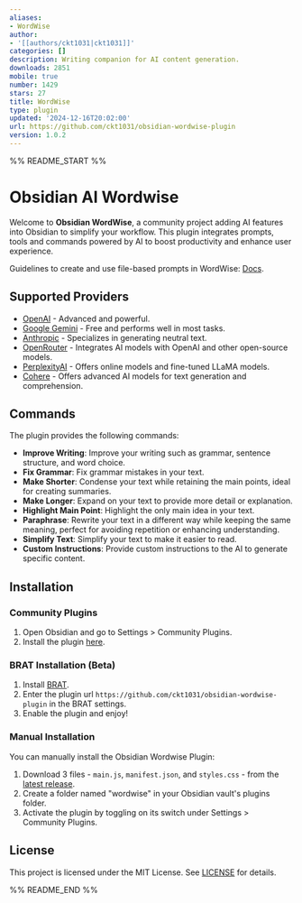 ```yaml
---
aliases:
- WordWise
author:
- '[[authors/ckt1031|ckt1031]]'
categories: []
description: Writing companion for AI content generation.
downloads: 2851
mobile: true
number: 1429
stars: 27
title: WordWise
type: plugin
updated: '2024-12-16T20:02:00'
url: https://github.com/ckt1031/obsidian-wordwise-plugin
version: 1.0.2
---
```


%% README_START %%

# Obsidian AI Wordwise

Welcome to **Obsidian WordWise**, a community project adding AI features into Obsidian to simplify your workflow. This plugin integrates prompts, tools and commands powered by AI to boost productivity and enhance user experience.

Guidelines to create and use file-based prompts in WordWise: [Docs](docs/file-prompts.md).

## Supported Providers

- [OpenAI](https://openai.com/) - Advanced and powerful.
- [Google Gemini](https://ai.google.dev/) - Free and performs well in most tasks.
- [Anthropic](https://www.anthropic.com/) - Specializes in generating neutral text.
- [OpenRouter](https://openrouter.ai/) - Integrates AI models with OpenAI and other open-source models.
- [PerplexityAI](https://perplexity.ai/) - Offers online models and fine-tuned LLaMA models.
- [Cohere](https://cohere.com/) - Offers advanced AI models for text generation and comprehension.

## Commands

The plugin provides the following commands:

- **Improve Writing**: Improve your writing such as grammar, sentence structure, and word choice.
- **Fix Grammar**: Fix grammar mistakes in your text.
- **Make Shorter**: Condense your text while retaining the main points, ideal for creating summaries.
- **Make Longer**: Expand on your text to provide more detail or explanation.
- **Highlight Main Point**: Highlight the only main idea in your text.
- **Paraphrase**: Rewrite your text in a different way while keeping the same meaning, perfect for avoiding repetition or enhancing understanding.
- **Simplify Text**: Simplify your text to make it easier to read.
- **Custom Instructions**: Provide custom instructions to the AI to generate specific content.

## Installation

### Community Plugins

1. Open Obsidian and go to Settings > Community Plugins.
2. Install the plugin [here](https://obsidian.md/plugins?id=wordwise).

### BRAT Installation (Beta)

1. Install [BRAT](https://github.com/TfTHacker/obsidian42-brat).
2. Enter the plugin url `https://github.com/ckt1031/obsidian-wordwise-plugin` in the BRAT settings.
3. Enable the plugin and enjoy!

### Manual Installation

You can manually install the Obsidian Wordwise Plugin:

1. Download 3 files - `main.js`, `manifest.json`, and `styles.css` - from the [latest release](https://github.com/ckt1031/obsidian-wordwise-plugin/releases/latest).
2. Create a folder named "wordwise" in your Obsidian vault's plugins folder.
3. Activate the plugin by toggling on its switch under Settings > Community Plugins.

## License

This project is licensed under the MIT License. See [LICENSE](LICENSE) for details.


%% README_END %%